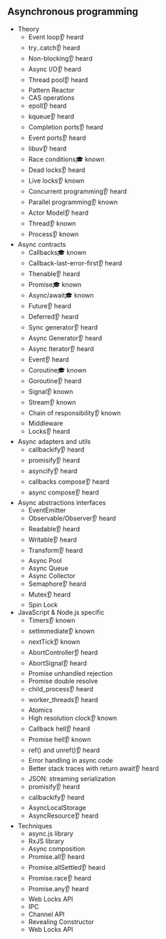 ## Asynchronous programming
- Theory
  - Event loop👂 heard
  - try..catch👂 heard
  - Non-blocking👂 heard
  - Async I/O👂 heard
  - Thread pool👂 heard
  - Pattern Reactor
  - CAS operations
  - epoll👂 heard
  - kqueue👂 heard
  - Completion ports👂 heard
  - Event ports👂 heard
  - libuv👂 heard
  - Race conditions🎓 known
  - Dead locks👂 heard
  - Live locks👂 known
  - Concurrent programming👂 heard
  - Parallel programming👂 known
  - Actor Model👂 heard
  - Thread👂 known
  - Process👂 known
- Async contracts
  - Callbacks🎓 known
  - Callback-last-error-first👂 heard
  - Thenable👂 heard
  - Promise🎓 known
  - Async/await🎓 known
  - Future👂 heard
  - Deferred👂 heard
  - Sync generator👂 heard
  - Async Generator👂 heard
  - Async Iterator👂 heard
  - Event👂 heard
  - Coroutine🎓 known
  - Goroutine👂 heard
  - Signal👂 known
  - Stream👂 known
  - Chain of responsibility👂 known
  - Middleware
  - Locks👂 heard
- Async adapters and utils
  - callbackify👂 heard
  - promisify👂 heard
  - asyncify👂 heard
  - callbacks compose👂 heard
  - async compose👂 heard
- Async abstractions interfaces
  - EventEmitter
  - Observable/Observer👂 heard
  - Readable👂 heard
  - Writable👂 heard
  - Transform👂 heard
  - Async Pool
  - Async Queue
  - Async Collector
  - Semaphore👂 heard
  - Mutex👂 heard
  - Spin Lock
- JavaScript & Node.js specific
  - Timers👂 known
  - setImmediate👂 known
  - nextTick👂 known
  - AbortController👂 heard
  - AbortSignal👂 heard
  - Promise unhandled rejection
  - Promise double resolve
  - child_process👂 heard
  - worker_threads👂 heard
  - Atomics
  - High resolution clock👂 known
  - Callback hell👂 heard
  - Promise hell👂 known
  - ref() and unref()👂 heard
  - Error handling in async code
  - Better stack traces with return await👂 heard
  - JSON: streaming serialization
  - promisify👂 heard
  - callbackify👂 heard
  - AsyncLocalStorage
  - AsyncResource👂 heard
- Techniques
  - async.js library
  - RxJS library
  - Async composition
  - Promise.all👂 heard
  - Promise.allSettled👂 heard
  - Promise.race👂 heard
  - Promise.any👂 heard
  - Web Locks API
  - IPC
  - Channel API
  - Revealing Constructor
  - Web Locks API
